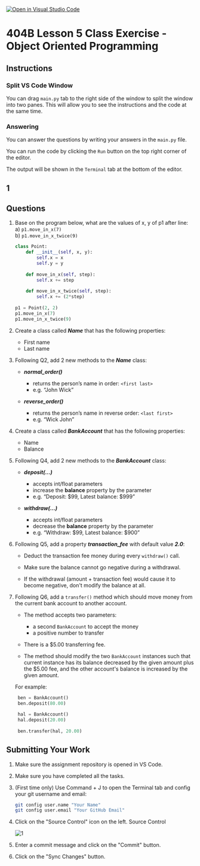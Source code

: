 [![Open in Visual Studio Code](https://classroom.github.com/assets/open-in-vscode-718a45dd9cf7e7f842a935f5ebbe5719a5e09af4491e668f4dbf3b35d5cca122.svg)](https://classroom.github.com/online_ide?assignment_repo_id=14230644&assignment_repo_type=AssignmentRepo)
# 404B Lesson 5 Class Exercise - Object Oriented Programming

## Instructions

### Split VS Code Window

You can drag `main.py` tab to the right side of the window to split the window into two panes. This will allow you to see the instructions and the code at the same time.

### Answering

You can answer the questions by writing your answers in the `main.py` file.

You can run the code by clicking the `Run` button on the top right corner of the editor.

The output will be shown in the `Terminal` tab at the bottom of the editor.

## 1

## Questions

1. Base on the program below, what are the values of x, y of p1 after line:\
    a) `p1.move_in_x(7)`\
    b) `p1.move_in_x_twice(9)`

    ```python
    class Point:
        def __init__(self, x, y):
            self.x = x
            self.y = y
        
        def move_in_x(self, step):
            self.x += step
        
        def move_in_x_twice(self, step):
            self.x += (2*step)
        
    p1 = Point(2, 2)
    p1.move_in_x(7)
    p1.move_in_x_twice(9)
    ```

2. Create a class called ***Name*** that has the following properties:
   - First name
   - Last name

3. Following Q2, add 2 new methods to the ***Name*** class:

   - ***normal_order()***
       - returns the person’s name in order: `<first last>`
       - e.g. “John Wick”

   - ***reverse_order()***
       - returns the person’s name in reverse order: `<last first>`
       - e.g. “Wick John”

4. Create a class called ***BankAccount*** that has the following properties:
   - Name
   - Balance

5. Following Q4, add 2 new methods to the ***BankAccount*** class:

   - ***deposit(...)***
       - accepts int/float parameters
       - increase the **balance** property by the parameter
       - e.g. “Deposit: $99,  Latest balance: $999”

   - ***withdraw(...)***
       - accepts int/float parameters
       - decrease the **balance** property by the parameter
       - e.g. “Withdraw: $99,  Latest balance: $900”

6. Following Q5, add a property ***transaction_fee*** with default value ***2.0***:

   - Deduct the transaction fee money during every `withdraw()` call.

   - Make sure the balance cannot go negative during a withdrawal.

   - If the withdrawal (amount + transaction fee) would cause it to become negative, don't modify the balance at all.

7. Following Q6, add a `transfer()` method which should move money from the current bank account to another account.

    - The method accepts two parameters:
      - a second `BankAccount` to accept the money
      - a positive number to transfer

    - There is a $5.00 transferring fee.

    - The method should modify the two `BankAccount` instances such that current instance has its balance decreased by the given amount plus the $5.00 fee, and the other account's balance is increased by the given amount.

   For example:

   ```python
    ben = BankAccount()
    ben.deposit(80.00)
    
    hal = BankAccount()
    hal.deposit(20.00)
    
    ben.transfer(hal, 20.00)
   ```

## Submitting Your Work

1. Make sure the assignment repository is opened in VS Code.

2. Make sure you have completed all the tasks.

3. (First time only)
Use Command + J to open the Terminal tab and config your git username and email:

    ```bash
    git config user.name "Your Name"
    git config user.email "Your GitHub Email"
    ```

4. Click on the "Source Control" icon on the left. Source Control

    ![1](https://github.com/BlueinnoClassroom/404B-L2.1-Template/assets/155412668/2c31026e-c14d-484f-bb9e-dc87189a0216)

5. Enter a commit message and click on the "Commit" button.

6. Click on the "Sync Changes" button.
